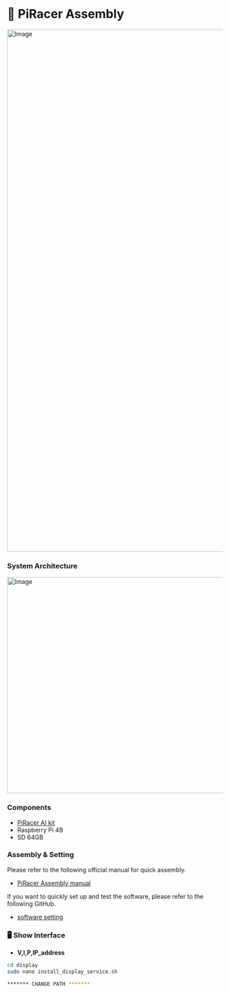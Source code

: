 # 🚗 PiRacer Assembly
<img width="1276" height="1218" alt="Image" src="https://github.com/user-attachments/assets/f34aab97-945f-4665-9ab7-21c01cdb7119" />

### System Architecture
<img width="761" height="504" alt="Image" src="https://github.com/user-attachments/assets/642350d7-2cb5-4ff1-9345-c6043824acd4" />

### Components
-  <ins>[PiRacer AI kit](https://www.waveshare.com/wiki/PiRacer_AI_Kit)</ins>
- Raspberry Pi 4B
- SD 64GB

### Assembly & Setting
Please refer to the following official manual for quick assembly. 

- <ins>[PiRacer Assembly manual](https://www.waveshare.com/wiki/PiRacer_Assembly_Manual)</ins>

If you want to quickly set up and test the software, please refer to the following GitHub.

- <ins>[software setting](https://github.com/twyleg/piracer_py)</ins>

### 🖥️ Show Interface  
- **V,I,P,IP_address**

```bash
cd display
sudo nano install_display_service.sh
```

```bash
******* CHANGE PATH *******
```

